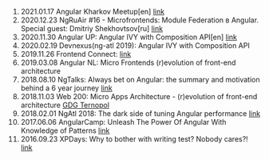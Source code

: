 1. 2021.01.17 Angular Kharkov Meetup[en] [link](https://youtu.be/XhNpxCHwWsg?t=2889)
2. 2020.12.23 NgRuAir #16 - Microfrontends: Module Federation в Angular. Special guest: Dmitriy Shekhovtsov[ru] [link](https://www.youtube.com/watch?v=sC3m6fRou6k)
3. 2020.11.30 Angular UP: Angular IVY with Composition API[en] [link](https://www.youtube.com/watch?v=lgS_VamyBrU)
4. 2020.02.19 Devnexus(ng-atl 2019): Angular IVY with Composition API
5. 2019.11.26 Frontend Connect: [link](https://frontend-con.io/speakers-2/#dmitriy)
6. 2019.03.08 Angular NL: Micro Frontends  (r)evolution of front-end architecture
7. 2018.08.10 NgTalks: Always bet on Angular: the summary and motivation behind a 6 year journey [link](https://www.youtube.com/watch?v=EvUvGjEEBOY)
8. 2018.11.03 Web 200: Micro Apps Architecture - (r)evolution of front-end architecture [GDG Ternopol](https://www.youtube.com/watch?v=sEF2ps2ArgM)
9. 2018.02.01 NgAtl 2018: The dark side of tuning Angular performance [link](https://www.youtube.com/watch?v=KW8khE-AOxQ)
10. 2017.06.06 AngularCamp: Unleash The Power Of Angular With Knowledge of Patterns [link](https://www.youtube.com/watch?v=MRLjeatzhVY)
11. 2016.09.23 XPDays: Why to bother with writing test? Nobody cares?! [link](https://www.youtube.com/watch?v=xWOAYRFkE94)
